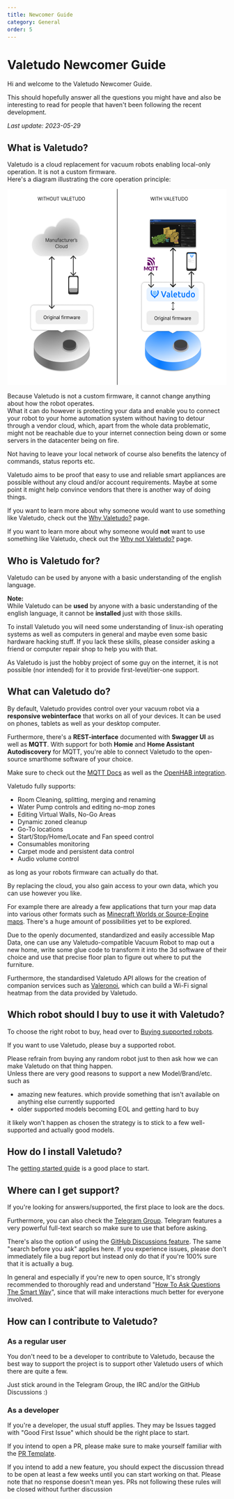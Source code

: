 ```yaml
---
title: Newcomer Guide
category: General
order: 5
---
```


# Valetudo Newcomer Guide

Hi and welcome to the Valetudo Newcomer Guide.

This should hopefully answer all the questions you might have and also be interesting to read for people that haven't been following the recent development.

_Last update: 2023-05-29_


## What is Valetudo?

Valetudo is a cloud replacement for vacuum robots enabling local-only operation. It is not a custom firmware.<br/>
Here's a diagram illustrating the core operation principle:

[<img src="./img/operation_principle.png" height=450>](./img/operation_principle.png)

Because Valetudo is not a custom firmware, it cannot change anything about how the robot operates.<br/>
What it can do however is protecting your data and enable you to connect your robot
to your home automation system without having to detour through a vendor cloud, which,
apart from the whole data problematic, might not be reachable due to your internet connection
being down or some servers in the datacenter being on fire.

Not having to leave your local network of course also benefits the latency of commands, status reports etc.

Valetudo aims to be proof that easy to use and reliable smart appliances are possible without any cloud and/or account requirements.
Maybe at some point it might help convince vendors that there is another way of doing things.

If you want to learn more about why someone would want to use something like Valetudo, check out the [Why Valetudo?](https://valetudo.cloud/pages/general/why-valetudo.html) page.

If you want to learn more about why someone would **not** want to use something like Valetudo, check out the [Why not Valetudo?](https://valetudo.cloud/pages/general/why-not-valetudo.html) page.

## Who is Valetudo for?

Valetudo can be used by anyone with a basic understanding of the english language.

**Note:**<br/>
While Valetudo can be **used** by anyone with a basic understanding of the english language, it cannot be **installed**
just with those skills.

To install Valetudo you will need some understanding of linux-ish operating systems as well as computers in general
and maybe even some basic hardware hacking stuff.
If you lack these skills, please consider asking a friend or computer repair shop to help you with that.

As Valetudo is just the hobby project of some guy on the internet, it is not possible (nor intended) for it to provide
first-level/tier-one support.

## What can Valetudo do?

By default, Valetudo provides control over your vacuum robot via a **responsive webinterface** that works on all of your devices.
It can be used on phones, tablets as well as your desktop computer.

Furthermore, there's a **REST-interface** documented with **Swagger UI** as well as **MQTT**.
With support for both **Homie** and **Home Assistant Autodiscovery** for MQTT, you're able to connect Valetudo to
the open-source smarthome software of your choice.

Make sure to check out the [MQTT Docs](https://valetudo.cloud/pages/integrations/mqtt.html) as well as the
[OpenHAB integration](https://valetudo.cloud/pages/integrations/openhab-integration.html).

Valetudo fully supports:

- Room Cleaning, splitting, merging and renaming
- Water Pump controls and editing no-mop zones
- Editing Virtual Walls, No-Go Areas
- Dynamic zoned cleanup
- Go-To locations
- Start/Stop/Home/Locate and Fan speed control
- Consumables monitoring
- Carpet mode and persistent data control
- Audio volume control

as long as your robots firmware can actually do that.

By replacing the cloud, you also gain access to your own data, which you can use however you like.

For example there are already a few applications that turn your map data into various other formats such as [Minecraft Worlds
or Source-Engine maps](https://valetudo.cloud/pages/companion_apps/fun_games.html). There's a huge amount of possibilities yet to be explored.

Due to the openly documented, standardized and easily accessible Map Data, one can use any Valetudo-compatible Vacuum Robot to map out
a new home, write some glue code to transform it into the 3d software of their choice and use that precise floor plan to
figure out where to put the furniture.

Furthermore, the standardised Valetudo API allows for the creation of companion services such as [Valeronoi](https://github.com/ccoors/Valeronoi),
which can build a Wi-Fi signal heatmap from the data provided by Valetudo.


## Which robot should I buy to use it with Valetudo?

To choose the right robot to buy, head over to [Buying supported robots](https://valetudo.cloud/pages/general/buying-supported-robots.html).

If you want to use Valetudo, please buy a supported robot.

Please refrain from buying any random robot just to then ask how we can make Valetudo on that thing happen.<br/>
Unless there are very good reasons to support a new Model/Brand/etc. such as
- amazing new features. which provide something that isn't available on anything else currently supported
- older supported models becoming EOL and getting hard to buy

it likely won't happen as chosen the strategy is to stick to a few well-supported and actually good models.

## How do I install Valetudo?

The [getting started guide](https://valetudo.cloud/pages/general/getting-started.html) is a good place to start.

## Where can I get support?

If you're looking for answers/supported, the first place to look are the docs.

Furthermore, you can also check the [Telegram Group](https://t.me/+zXeyaM-gt71jZGEy).
Telegram features a very powerful full-text search so make sure to use that before asking.

There's also the option of using the [GitHub Discussions feature](https://github.com/Hypfer/Valetudo/discussions/categories/q-a-support).
The same "search before you ask" applies here.
If you experience issues, please don't immediately file a bug report but instead only do that if you're 100% sure that it is actually a bug.

In general and especially if you're new to open source, It's strongly recommended to thoroughly read and understand
"[How To Ask Questions The Smart Way](http://www.catb.org/~esr/faqs/smart-questions)", since that will make interactions much better for everyone involved.

## How can I contribute to Valetudo?

### As a regular user

You don't need to be a developer to contribute to Valetudo, because the best way to support the project is to support other Valetudo users of which there are quite a few.

Just stick around in the Telegram Group, the IRC and/or the GitHub Discussions :)

### As a developer

If you're a developer, the usual stuff applies.
They may be Issues tagged with "Good First Issue" which should be the right place to start.

If you intend to open a PR, please make sure to make yourself familiar with the [PR Template](https://raw.githubusercontent.com/Hypfer/Valetudo/master/.github/PULL_REQUEST_TEMPLATE.md).

If you intend to add a new feature, you should expect the discussion thread to be open at least a few weeks until you can start working on that.
Please note that no response doesn't mean yes. PRs not following these rules will be closed without further discussion
